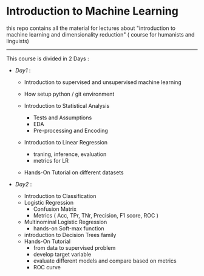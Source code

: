 # Introduction to Machine Learning

this repo contains all the material for lectures about "introduction to machine learning and dimensionality reduction" ( course for humanists and linguists) 

--------

This course is divided in 2 Days :

- *Day1* : 

  - Introduction to supervised and unsupervised machine learning

  - How setup python / git environment 

  - Introduction to Statistical Analysis

    - Tests and Assumptions
    - EDA
    - Pre-processing and Encoding

  - Introduction to Linear Regression

    - traning, inference, evaluation
    - metrics for LR

  - Hands-On Tutorial on different datasets

    

- *Day2* :

  - Introduction to Classification
  - Logistic Regression
    - Confusion Matrix
    - Metrics ( Acc, TPr, TNr, Precision, F1 score, ROC )
  - Multinominal Logistic Regression
    - hands-on Soft-max function
  - introduction to Decision Trees family
  - Hands-On  Tutorial
    - from data to supervised problem
    - develop target variable
    - evaluate different models and compare based on metrics
    - ROC curve
